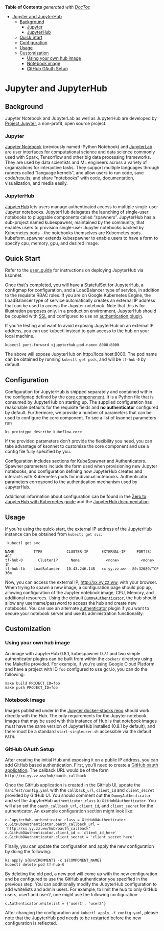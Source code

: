 <!-- START doctoc generated TOC please keep comment here to allow auto update -->
<!-- DON'T EDIT THIS SECTION, INSTEAD RE-RUN doctoc TO UPDATE -->
**Table of Contents**  *generated with [DocToc](https://github.com/thlorenz/doctoc)*

- [Jupyter and JupyterHub](#jupyter-and-jupyterhub)
  - [Background](#background)
    - [Jupyter](#jupyter)
    - [JupyterHub](#jupyterhub)
  - [Quick Start](#quick-start)
  - [Configuration](#configuration)
  - [Usage](#usage)
  - [Customization](#customization)
    - [Using your own hub image](#using-your-own-hub-image)
    - [Notebook image](#notebook-image)
    - [GitHub OAuth Setup](#github-oauth-setup)

<!-- END doctoc generated TOC please keep comment here to allow auto update -->

# Jupyter and JupyterHub

## Background

Jupyter Notebook and JupyterLab as well as JupyterHub are developed by [Project
Jupyter](http://jupyter.org/about), a non-profit, open source project.

### Jupyter

[Jupyter Notebook](https://jupyter-notebook.readthedocs.io/en/stable/)
(previously named IPython Notebook) and [JupyterLab](https://jupyterlab.readthedocs.io/en/latest/) are user
interfaces for computational science and data science commonly used with
Spark, Tensorflow and other big data processing frameworks. They are used
by data scientists and ML engineers across a variety of organizations
for interactive tasks. They support multiple languages through runners called
"language kernels", and allow users to run code, save code/results, and share
“notebooks” with code, documentation, visualization, and media easily.

### JupyterHub

[JupyterHub](https://jupyterhub.readthedocs.io/en/latest/) lets users manage
authenticated access to multiple single-user
Jupyter notebooks. JupyterHub delegates the launching of
single-user notebooks to pluggable components called “spawners”. JupyterHub
has a sub-project named kubespawner, maintained by the
community, that enables users to provision single-user Jupyter notebooks backed by Kubernetes pods - the notebooks themselves are
Kubernetes pods. kubeform_spawner extends kubespawner to enable users to have
a form to specify cpu, memory, gpu, and desired image.

## Quick Start

Refer to the [user_guide](https://www.kubeflow.org/docs/user_guide/) for instructions on deploying JupyterHub via ksonnet.

Once that's completed, you will have a StatefulSet for JupyterHub, a configmap for configuration, and a LoadBalancer type of service, in addition to the requisite RBAC roles.
If you are on Google Kubernetes Engine, the LoadBalancer type of service automatically creates an external IP address that can be
used to access the Jupyter notebook. Note that this is for illustration purposes only. In
a production environment, JupyterHub should be coupled with [SSL](https://jupyterhub.readthedocs.io/en/latest/getting-started/security-basics.html#enabling-ssl-encryption) and configured to use an
[authentication plugin](https://jupyterhub.readthedocs.io/en/latest/reference/authenticators.html).

If you're testing and want to avoid exposing JupyterHub on an external IP address, you can use kubectl instead to gain access to the hub on your local machine.

```commandline
kubectl port-forward <jupyterhub-pod-name> 8000:8000
```

The above will expose JupyterHub on http://localhost:8000. The pod name can be obtained by running `kubectl get pods`, and will be `tf-hub-0` by default.

## Configuration

Configuration for JupyterHub is shipped separately and contained within the configmap defined by the [core componenent](https://github.com/kubeflow/kubeflow/tree/master/kubeflow). It is a Python file that is consumed by JupyterHub on starting up. The supplied configuration has reasonable defaults for the requisite fields and **no authenticator** configured by default. Furthermore, we provide a number of parameters that can be used to configure
the core component. To see a list of ksonnet parameters run

```
ks prototype describe kubeflow-core
```

If the provided parameters don't provide the flexibility you need, you can take advantage of ksonnet to customize the core component and use a config file fully specified by you.

Configuration includes sections for KubeSpawner and Authenticators. Spawner parameters include the form used when provisioning new
Jupyter notebooks, and configuration defining how JupyterHub creates and interacts with Kubernetes pods for individual notebooks.
Authenticator parameters correspond to the authentication mechanism used by JupyterHub.

Additional information about configuration can be found in the 
[Zero to JupyterHub with Kubernetes guide](https://zero-to-jupyterhub.readthedocs.io/en/latest/)
and the [JupyterHub documentation](https://jupyterhub.readthedocs.io/en/latest/).


## Usage

If you're using the quick-start, the external IP address of the JupyterHub 
instance can be obtained from `kubectl get svc`.

```commandline
 kubectl get svc

NAME         TYPE           CLUSTER-IP      EXTERNAL-IP     PORT(S)        AGE
tf-hub-0       ClusterIP      None            <none>          <none>         1h
tf-hub-lb    LoadBalancer   10.43.246.148   xx.yy.zz.ww   80:32689/TCP   36m
```

Now, you can access the external IP, http://xx.yy.zz.ww, with your browser.
When trying to spawn a new image, a configuration page should pop up, allowing
configuration of the Jupyter notebook image, CPU, Memory, and additional
resources. Using the default [`DummyAuthenticator`](https://github.com/yuvipanda/jupyterhub-dummy-authenticator),
the hub should allow any username/password to access the hub and create new
notebooks. You can use an alternate [authenticator](https://jupyterhub.readthedocs.io/en/latest/reference/authenticators.html) plugin if you want to secure your notebook server and use its administration functionality.

## Customization

### Using your own hub image

An image with JupyterHub 0.8.1, kubespawner 0.7.1 and two simple authenticator plugins can be built from within the `docker/` directory using the Makefile provided. For example, if you're using Google Cloud Platform and have a project with ID `foo` configured to use gcr.io, you can do the following:

```commandline
make build PROJECT_ID=foo
make push PROJECT_ID=foo
```

### Notebook image

Images published under in the [Jupyter docker-stacks repo](https://github.com/jupyter/docker-stacks)
should work directly with the Hub. The only requirements for the Jupyter
notebook images that may be used with this instance of Hub is
that notebook images must have the same version of JupyterHub installed
(0.8.1 by default), and there must be a standard `start-singleuser.sh` accessible
via the default `PATH`.

### GitHub OAuth Setup

After creating the initial Hub and exposing it on a public IP address, you can add GitHub based authentication. First, you'll need to create a [GitHub oauth application](https://github.com/settings/applications/new). The callback URL would be of the form `http://xx.yy.zz.ww/hub/oauth_callback`.

Once the GitHub application is created in the GitHub UI, update the 
`manifest/config.yaml` with the `callback_url`, `client_id` and `client_secret`
provided by GitHub UI. You should comment out the `DummyAuthenticator` and
set the JupyterHub `authenticator_class` to `GitHubOAuthenticator`. You will
also set the `oauth_callback_url`, `client_id`, and `client_secret` for the
authenticator. An example configuration section might look like:

```commandline
c.JupyterHub.authenticator_class = GitHubOAuthenticator
c.GitHubOAuthenticator.oauth_callback_url = 'http://xx.yy.zz.ww/hub/oauth_callback'
c.GitHubOAuthenticator.client_id = 'client_id_here'
c.GitHubOAuthenticator.client_secret = 'client_secret_here'
```

Finally, you can update the configuration and apply the new configuration by
doing the following:

```commandline
ks apply ${ENVIRONMENT} -c ${COMPONENT_NAME}
kubectl delete pod tf-hub-0
```

By deleting the old pod, a new pod will come up with the new configuration
and be configured to use the GitHub authenticator you specified in the 
previous step. You can additionally modify the JupyterHub configuration to add
whitelists and admin users. For example, to limit the hub to only GitHub users,
user1 and user2, one might use the following configuration:

```commandline
c.Authenticator.whitelist = {'user1', 'user2'}
```

After changing the configuration and `kubectl apply -f config.yaml`, please
note that the JupyterHub pod needs to be restarted before the new configuration
is reflected.
